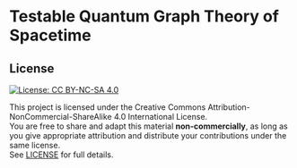 # Testable Quantum Graph Theory of Spacetime




## License
[![License: CC BY-NC-SA 4.0](https://licensebuttons.net/l/by-nc-sa/4.0/88x31.png)](https://creativecommons.org/licenses/by-nc-sa/4.0/)

This project is licensed under the Creative Commons Attribution-NonCommercial-ShareAlike 4.0 International License.  
You are free to share and adapt this material **non-commercially**, as long as you give appropriate attribution and distribute your contributions under the same license.  
See [LICENSE](LICENSE) for full details.
